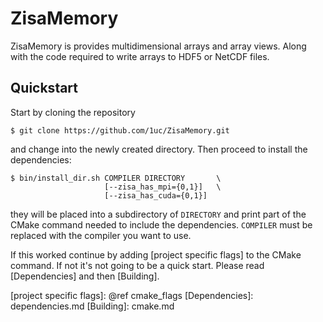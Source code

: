 # ZisaMemory
ZisaMemory is provides multidimensional arrays and array views. Along with the
code required to write arrays to HDF5 or NetCDF files.

## Quickstart
Start by cloning the repository

    $ git clone https://github.com/1uc/ZisaMemory.git

and change into the newly created directory. Then proceed to install the
dependencies:

    $ bin/install_dir.sh COMPILER DIRECTORY       \
                         [--zisa_has_mpi={0,1}]   \
                         [--zisa_has_cuda={0,1}]

they will be placed into a subdirectory of `DIRECTORY` and print
part of the CMake command needed to include the dependencies. `COMPILER` must
be replaced with the compiler you want to use.

If this worked continue by adding [project specific flags] to the CMake
command. If not it's not going to be a quick start. Please read
[Dependencies] and then [Building].

[project specific flags]: @ref cmake_flags
[Dependencies]: dependencies.md
[Building]: cmake.md
